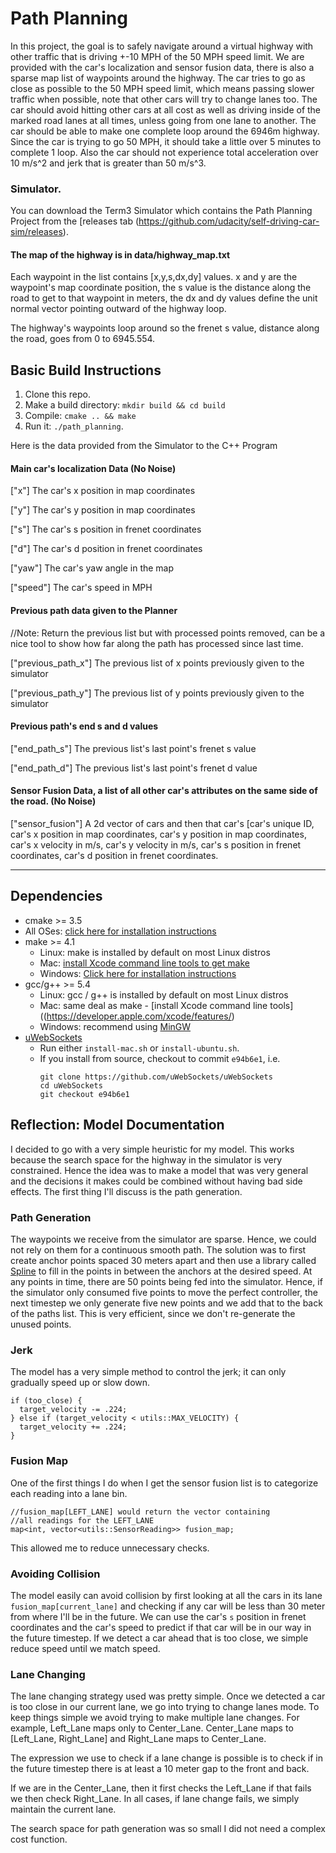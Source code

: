 # Path Planning
In this project, the goal is to safely navigate around a virtual highway with other 
traffic that is driving +-10 MPH of the 50 MPH speed limit. 
We are provided with the car's localization and sensor fusion data, 
there is also a sparse map list of waypoints around the highway. 
The car tries to go as close as possible to the 50 MPH speed limit, 
which means passing slower traffic when possible, 
note that other cars will try to change lanes too. 
The car should avoid hitting other cars at all cost as well as driving inside of the 
marked road lanes at all times, unless going from one lane to another. 
The car should be able to make one complete loop around the 6946m highway. 
Since the car is trying to go 50 MPH, it should take a little over 5 minutes to complete 1 loop. 
Also the car should not experience total acceleration over 10 m/s^2 and jerk 
that is greater than 50 m/s^3.

   
### Simulator.
You can download the Term3 Simulator which contains the Path Planning Project from the [releases tab (https://github.com/udacity/self-driving-car-sim/releases).


#### The map of the highway is in data/highway_map.txt
Each waypoint in the list contains  [x,y,s,dx,dy] values. x and y are the waypoint's map coordinate position, the s value is the distance along the road to get to that waypoint in meters, the dx and dy values define the unit normal vector pointing outward of the highway loop.

The highway's waypoints loop around so the frenet s value, distance along the road, goes from 0 to 6945.554.

## Basic Build Instructions

1. Clone this repo.
2. Make a build directory: `mkdir build && cd build`
3. Compile: `cmake .. && make`
4. Run it: `./path_planning`.

Here is the data provided from the Simulator to the C++ Program

#### Main car's localization Data (No Noise)

["x"] The car's x position in map coordinates

["y"] The car's y position in map coordinates

["s"] The car's s position in frenet coordinates

["d"] The car's d position in frenet coordinates

["yaw"] The car's yaw angle in the map

["speed"] The car's speed in MPH

#### Previous path data given to the Planner

//Note: Return the previous list but with processed points removed, can be a nice tool to show how far along
the path has processed since last time. 

["previous_path_x"] The previous list of x points previously given to the simulator

["previous_path_y"] The previous list of y points previously given to the simulator

#### Previous path's end s and d values 

["end_path_s"] The previous list's last point's frenet s value

["end_path_d"] The previous list's last point's frenet d value

#### Sensor Fusion Data, a list of all other car's attributes on the same side of the road. (No Noise)

["sensor_fusion"] A 2d vector of cars and then that car's [car's unique ID, car's x position in map coordinates, car's y position in map coordinates, car's x velocity in m/s, car's y velocity in m/s, car's s position in frenet coordinates, car's d position in frenet coordinates. 

---

## Dependencies

* cmake >= 3.5
 * All OSes: [click here for installation instructions](https://cmake.org/install/)
* make >= 4.1
  * Linux: make is installed by default on most Linux distros
  * Mac: [install Xcode command line tools to get make](https://developer.apple.com/xcode/features/)
  * Windows: [Click here for installation instructions](http://gnuwin32.sourceforge.net/packages/make.htm)
* gcc/g++ >= 5.4
  * Linux: gcc / g++ is installed by default on most Linux distros
  * Mac: same deal as make - [install Xcode command line tools]((https://developer.apple.com/xcode/features/)
  * Windows: recommend using [MinGW](http://www.mingw.org/)
* [uWebSockets](https://github.com/uWebSockets/uWebSockets)
  * Run either `install-mac.sh` or `install-ubuntu.sh`.
  * If you install from source, checkout to commit `e94b6e1`, i.e.
    ```
    git clone https://github.com/uWebSockets/uWebSockets 
    cd uWebSockets
    git checkout e94b6e1
    ```
    

## Reflection: Model Documentation

I decided to go with a very simple heuristic for my model.
This works because the search space for the highway in the simulator 
is very constrained. Hence the idea was to make a model
that was very general and the decisions it makes could be combined
without having bad side effects. The first thing I'll discuss is the 
path generation. 

### Path Generation
The waypoints we receive from the simulator are sparse. Hence, we could not 
rely on them for a continuous smooth path. The solution was to first create anchor points 
spaced 30 meters apart and then use a library called [Spline](http://kluge.in-chemnitz.de/opensource/spline/) to fill in the points in between the anchors at the desired speed. At any points in time, there
are 50 points being fed into the simulator. Hence, if the simulator only consumed five points to move
the perfect controller, the next timestep we only generate five new points and we add that to the back of the 
paths list. This is very efficient, since we don't re-generate the unused points.

### Jerk
The model has a very simple method to control the jerk; it can only gradually speed up or slow down. 
```
if (too_close) {
  target_velocity -= .224;
} else if (target_velocity < utils::MAX_VELOCITY) {
  target_velocity += .224;
}
```

### Fusion Map
One of the first things I do when I get the sensor fusion list
is to categorize each reading into a lane bin.

```
//fusion_map[LEFT_LANE] would return the vector containing
//all readings for the LEFT_LANE
map<int, vector<utils::SensorReading>> fusion_map;
```
This allowed me to reduce unnecessary checks.

### Avoiding Collision
The model easily can avoid collision by first looking at all the 
cars in its lane `fusion_map[current_lane]` and checking
if any car will be less than 30 meter from where I'll be in the future.
We can use the car's `s` position in frenet coordinates and the car's
speed to predict if that car will be in our way in the future timestep.
If we detect a car ahead that is too close, we simple reduce
speed until we match speed.

### Lane Changing
The lane changing strategy used was pretty simple.
Once we detected a car is too close in our current lane,
we go into trying to change lanes mode. To keep things simple
we avoid trying to make multiple lane changes.
For example, Left_Lane maps only to Center_Lane.
Center_Lane maps to [Left_Lane, Right_Lane] and
Right_Lane maps to Center_Lane.

The expression we use to check if a lane change is possible
is to check if in the future timestep there is at least a 
10 meter gap to the front and back.

If we are in the Center_Lane, then it first checks the Left_Lane
if that fails we then check Right_Lane. In all cases,
if lane change fails, we simply maintain the current lane.

The search space for path generation was so small I did not need a complex cost function.